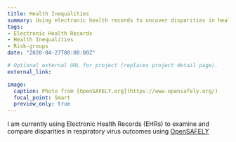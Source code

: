 ```yaml
---
title: Health Inequalities
summary: Using electronic health records to uncover disparities in health outcomes
tags:
- Electronic Health Records
- Health Inequalities
- Risk-groups
date: "2020-04-27T00:00:00Z"

# Optional external URL for project (replaces project detail page).
external_link: 

image:
  caption: Photo from [OpenSAFELY.org](https://www.opensafely.org/)
  focal_point: Smart
  preview_only: true
---
```


I am currently using Electronic Health Records (EHRs) to examine and compare disparities in respiratory virus outcomes using [OpenSAFELY](https://www.opensafely.org/approved-projects/#project-176)